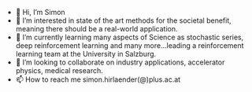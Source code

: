 - 👋 Hi, I’m Simon
- 👀 I’m interested in state of the art methods for the societal benefit, meaning there should be a real-world application.
- 🌱 I’m currently learning many aspects of Science as stochastic series, deep reinforcement learning and many more...leading a reinforcement learning team at the University in Salzburg.
- 💞️ I’m looking to collaborate on industry applications, accelerator physics, medical research.
- 📫 How to reach me simon.hirlaender(@)plus.ac.at

<!---
MathPhysSim/MathPhysSim is a ✨ special ✨ repository because its `README.md` (this file) appears on your GitHub profile.
You can click the Preview link to take a look at your changes.
--->
